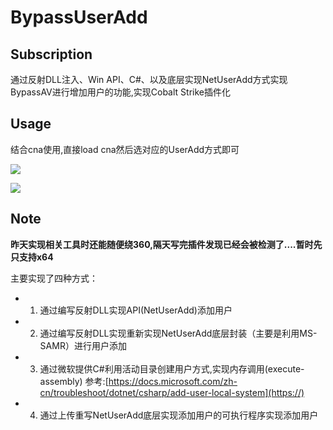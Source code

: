 # BypassUserAdd
## Subscription
通过反射DLL注入、Win API、C#、以及底层实现NetUserAdd方式实现BypassAV进行增加用户的功能,实现Cobalt Strike插件化

## Usage
结合cna使用,直接load cna然后选对应的UserAdd方式即可

![](https://github.com/crisprss/BypassUserAdd/blob/master/image.png)

![](https://github.com/crisprss/BypassUserAdd/blob/master/image1.png)

## Note

**昨天实现相关工具时还能随便绕360,隔天写完插件发现已经会被检测了....暂时先只支持x64**

主要实现了四种方式：
- 1. 通过编写反射DLL实现API(NetUserAdd)添加用户
- 2. 通过编写反射DLL实现重新实现NetUserAdd底层封装（主要是利用MS-SAMR）进行用户添加
- 3. 通过微软提供C#利用活动目录创建用户方式,实现内存调用(execute-assembly)  参考:[https://docs.microsoft.com/zh-cn/troubleshoot/dotnet/csharp/add-user-local-system](https://)
- 4. 通过上传重写NetUserAdd底层实现添加用户的可执行程序实现添加用户

